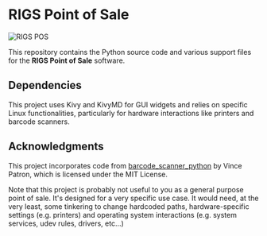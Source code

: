 # RIGS Point of Sale

![RIGS POS](https://github.com/Elias0419/rigs_pos/assets/108772953/5048521c-06b2-4ab6-b2c9-016a41d7afa9)

This repository contains the Python source code and various support files for the **RIGS Point of Sale** software.

## Dependencies
This project uses Kivy and KivyMD for GUI widgets and relies on specific Linux functionalities, particularly for hardware interactions like printers and barcode scanners.

## Acknowledgments
This project incorporates code from [barcode_scanner_python](https://github.com/vpatron/barcode_scanner_python) by Vince Patron, which is licensed under the MIT License.

Note that this project is probably not useful to you as a general purpose point of sale. It's designed for a very specific use case. It would need, at the very least, some tinkering to change hardcoded paths, hardware-specific settings (e.g. printers) and operating system interactions (e.g. system services, udev rules, drivers, etc...)

